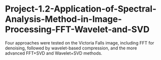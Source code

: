 # Project-1.2-Application-of-Spectral-Analysis-Method-in-Image-Processing-FFT-Wavelet-and-SVD
Four approaches were tested on the Victoria Falls image, including FFT for denoising, followed by wavelet-based compression, and the more advanced FFT+SVD and Wavelet+SVD methods.
